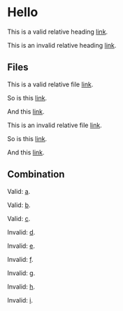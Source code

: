 # Hello

This is a valid relative heading [link](#hello).

This is an invalid relative heading [link](#world).

## Files

This is a valid relative file [link](https://github.com/wooorm/test/blob/main/github.md).

So is this [link](https://github.com/wooorm/test/blob/foo-bar/github.md).

And this [link](../github.md).

This is an invalid relative file [link](https://github.com/wooorm/test/blob/main/world.md).

So is this [link](https://github.com/wooorm/test/blob/foo-bar/world.md).

And this [link](../world.md).

## Combination

Valid: [a](../github.md#hello).

Valid: [b](https://github.com/wooorm/test/blob/main/github.md#hello).

Valid: [c](https://github.com/wooorm/test/blob/foo-bar/github.md#hello).

Invalid: [d](../github.md#world).

Invalid: [e](https://github.com/wooorm/test/blob/main/github.md#world).

Invalid: [f](https://github.com/wooorm/test/blob/foo-bar/github.md#world).

Invalid: [g](../world.md#hello).

Invalid: [h](https://github.com/wooorm/test/blob/main/world.md#hello).

Invalid: [i](https://github.com/wooorm/test/blob/foo-bar/world.md#hello).
